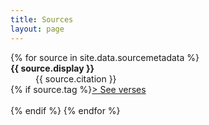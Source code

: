 ```yaml
---
title: Sources
layout: page
---
```


<dl>
{% for source in site.data.sourcemetadata %}
  <dt><strong>{{ source.display }}</strong>
  </dt>
  <dd>{{ source.citation }}</dd>
  {% if source.tag %}<a href="{{ site.baseurl }}/tag/{{ source.tag | slugify }}/">&gt; See verses</a><br/><br/>{% endif %}
{% endfor %}
</dl>
